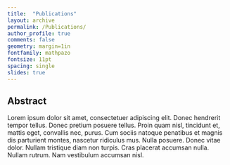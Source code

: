 ```yaml
---
title:  "Publications"
layout: archive
permalink: /Publications/
author_profile: true
comments: false
geometry: margin=1in
fontfamily: mathpazo
fontsize: 11pt
spacing: single
slides: true
---
```


## Abstract

Lorem ipsum dolor sit amet, consectetuer adipiscing elit. Donec
hendrerit tempor tellus. Donec pretium posuere tellus. Proin quam
nisl, tincidunt et, mattis eget, convallis nec, purus. Cum sociis
natoque penatibus et magnis dis parturient montes, nascetur
ridiculus mus. Nulla posuere. Donec vitae dolor. Nullam tristique
diam non turpis. Cras placerat accumsan nulla. Nullam rutrum. Nam
vestibulum accumsan nisl.

